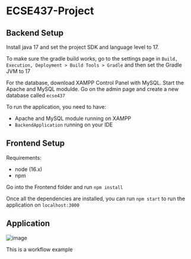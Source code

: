 # ECSE437-Project

## Backend Setup

Install java 17 and set the project SDK and language level to 17.

To make sure the gradle build works, go to the settings page in `Build, Execution, Deployment > Build Tools > Gradle` and then set the Gradle JVM to 17

For the database, download XAMPP Control Panel with MySQL. Start the Apache and MySQL modulde. Go on the admin page and create a new database called `ecse437`

To run the application, you need to have:
* Apache and MySQL module running on XAMPP
* `BackendApplication` running on your IDE

## Frontend Setup

Requirements:
* node (16.x)
* npm

Go into the Frontend folder and run `npm install`

Once all the dependencies are installed, you can run `npm start` to run the application on `localhost:3000`

## Application
![image](https://user-images.githubusercontent.com/43350396/205521458-7c94ec63-56d4-48fe-b555-d67da5fdef6a.png)

This is a workflow example